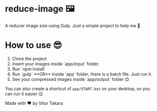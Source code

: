 # reduce-image 🖼

A reducer image size using Gulp.
Just a simple project to help me 🙌

# How to use 😎

<ol>
  
  <li>Clone the project</li>
  <li>Insert your images inside `app/input` folder.
  <li>Run `npm install`</li>
  <li>Run `gulp` **OR** inside `app` folder, there is a batch file. Just run it.</li>
  <li>See your compressed images inside `app/output` folder 😊
  
</ol>

You can also create a shortcut of `app/START.bat` on your desktop, so you can run it easier 😉

Made with ❤ by Vitor Takara
